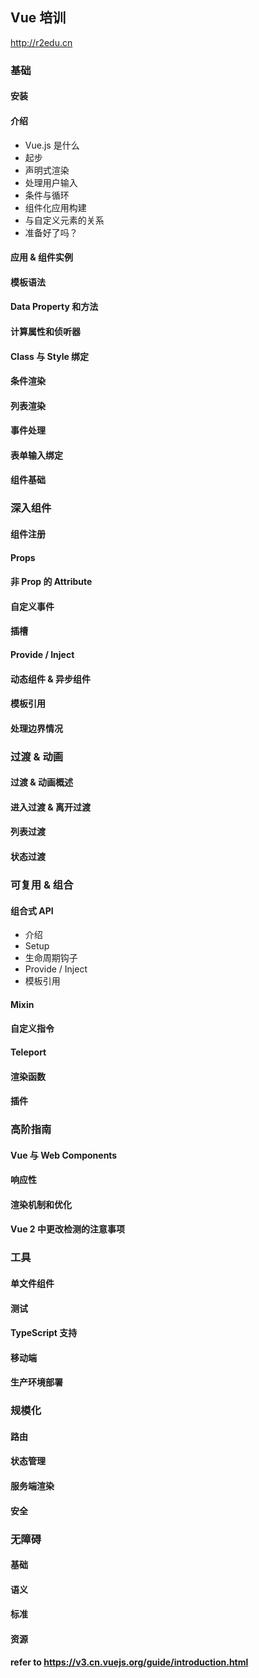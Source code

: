 ## Vue 培训

<http://r2edu.cn>

### 基础
#### 安装
#### 介绍
* Vue.js 是什么
* 起步
* 声明式渲染
* 处理用户输入
* 条件与循环
* 组件化应用构建
* 与自定义元素的关系
* 准备好了吗？

#### 应用 & 组件实例
#### 模板语法
#### Data Property 和方法
#### 计算属性和侦听器
#### Class 与 Style 绑定
#### 条件渲染
#### 列表渲染
#### 事件处理
#### 表单输入绑定
#### 组件基础

### 深入组件
#### 组件注册
#### Props
#### 非 Prop 的 Attribute
#### 自定义事件
#### 插槽
#### Provide / Inject
#### 动态组件 & 异步组件
#### 模板引用
#### 处理边界情况

### 过渡 & 动画
#### 过渡 & 动画概述
#### 进入过渡 & 离开过渡
#### 列表过渡
#### 状态过渡

### 可复用 & 组合
#### 组合式 API 
* 介绍
* Setup
* 生命周期钩子
* Provide / Inject
* 模板引用

#### Mixin
#### 自定义指令
#### Teleport
#### 渲染函数
#### 插件

### 高阶指南
#### Vue 与 Web Components
#### 响应性 
#### 渲染机制和优化
#### Vue 2 中更改检测的注意事项

### 工具
#### 单文件组件
#### 测试
#### TypeScript 支持
#### 移动端
#### 生产环境部署

### 规模化
#### 路由
#### 状态管理
#### 服务端渲染
#### 安全

### 无障碍
#### 基础
#### 语义
#### 标准
#### 资源

**refer to <https://v3.cn.vuejs.org/guide/introduction.html>**
